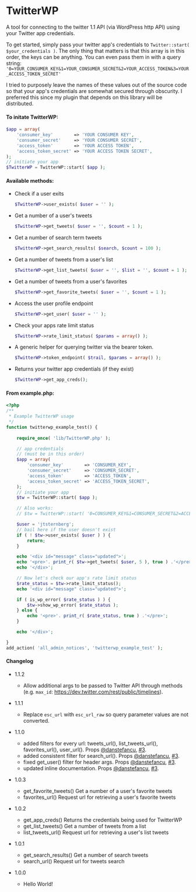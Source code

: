 TwitterWP
=========

A tool for connecting to the twitter 1.1 API (via WordPress http API) using your Twitter app credentials.

To get started, simply pass your twitter app's credentials to `Twitter::start( $your_credentials )`.
The only thing that matters is that this array is in this order, the keys can be anything. You can even pass them in with a query string:
`'0=YOUR_CONSUMER_KEY&1=YOUR_CONSUMER_SECRET&2=YOUR_ACCESS_TOKEN&3=YOUR_ACCESS_TOKEN_SECRET'`

I tried to purposely leave the names of these values out of the source code so that your app's credentials are somewhat secured through obscurity. I preferred this since my plugin that depends on this library will be distributed.

#### To initate TwitterWP:
```php
$app = array(
	'consumer_key'        => 'YOUR CONSUMER KEY',
	'consumer_secret'     => 'YOUR CONSUMER SECRET',
	'access_token'        => 'YOUR ACCESS TOKEN',
	'access_token_secret' => 'YOUR ACCESS TOKEN SECRET',
);
// initiate your app
$TwitterWP = TwitterWP::start( $app );
```

#### Available methods:

* Check if a user exits
	```php
	$TwitterWP->user_exists( $user = '' );
	```

* Get a number of a user's tweets
	```php
	$TwitterWP->get_tweets( $user = '', $count = 1 );
	```

* Get a number of search term tweets
	```php
	$TwitterWP->get_search_results( $search, $count = 100 );
	```

* Get a number of tweets from a user's list
	```php
	$TwitterWP->get_list_tweets( $user = '', $list = '', $count = 1 );
	```

* Get a number of tweets from a user's favorites
	```php
	$TwitterWP->get_favorite_tweets( $user = '', $count = 1 );
	```

* Access the user profile endpoint
	```php
	$TwitterWP->get_user( $user = '' );
	```

* Check your apps rate limit status
	```php
	$TwitterWP->rate_limit_status( $params = array() );
	```

* A generic helper for querying twitter via the bearer token.
	```php
	$TwitterWP->token_endpoint( $trail, $params = array() );
	```

* Returns your twitter app credentials (if they exist)
	```php
	$TwitterWP->get_app_creds();
	```

#### From example.php:
```php
<?php
/**
 * Example TwitterWP usage
 */
function twitterwp_example_test() {
	
	require_once( 'lib/TwitterWP.php' );

	// app credentials
	// (must be in this order)
	$app = array(
		'consumer_key'        => 'CONSUMER_KEY',
		'consumer_secret'     => 'CONSUMER_SECRET',
		'access_token'        => 'ACCESS_TOKEN',
		'access_token_secret' => 'ACCESS_TOKEN_SECRET',
	);
	// initiate your app
	$tw = TwitterWP::start( $app );

	// Also works:
	// $tw = TwitterWP::start( '0=CONSUMER_KEY&1=CONSUMER_SECRET&2=ACCESS_TOKEN&3=ACCESS_TOKEN_SECRET' );

	$user = 'jtsternberg';
	// bail here if the user doesn't exist
	if ( ! $tw->user_exists( $user ) ) {
		return;
	}

	echo '<div id="message" class="updated">';
	echo '<pre>'. print_r( $tw->get_tweets( $user, 5 ), true ) .'</pre>';
	echo '</div>';

	// Now let's check our app's rate limit status
	$rate_status = $tw->rate_limit_status();
	echo '<div id="message" class="updated">';

	if ( is_wp_error( $rate_status ) ) {
		$tw->show_wp_error( $rate_status );
	} else {
		echo '<pre>'. print_r( $rate_status, true ) .'</pre>';
	}

	echo '</div>';

}
add_action( 'all_admin_notices', 'twitterwp_example_test' );
```

#### Changelog

* 1.1.2
	* Allow additional args to be passed to Twitter API through methods (e.g. `max_id`: https://dev.twitter.com/rest/public/timelines).

* 1.1.1
	* Replace `esc_url` with `esc_url_raw` so query parameter values are not converted.

* 1.1.0
	* added filters for every url: tweets_url(), list_tweets_url(), favorites_url(), user_url(). Props [@danstefancu](https://github.com/danstefancu), [#3](https://github.com/jtsternberg/TwitterWP/pull/3).
	* added consistent filter for search_url(). Props [@danstefancu](https://github.com/danstefancu), [#3](https://github.com/jtsternberg/TwitterWP/pull/3).
	* fixed get_user() filter for header args. Props [@danstefancu](https://github.com/danstefancu), [#3](https://github.com/jtsternberg/TwitterWP/pull/3).
	* updated inline documentation. Props [@danstefancu](https://github.com/danstefancu), [#3](https://github.com/jtsternberg/TwitterWP/pull/3).

* 1.0.3
	* get_favorite_tweets() Get a number of a user's favorite tweets
	* favorites_url() Request url for retrieving a user's favorite tweets

* 1.0.2
	* get_app_creds() Returns the credentials being used for TwitterWP
	* get_list_tweets() Get a number of tweets from a list
	* list_tweets_url() Request url for retrieving a user's list tweets

* 1.0.1
	* get_search_results() Get a number of search tweets
	* search_url() Request url for tweets search

* 1.0.0
	* Hello World!
